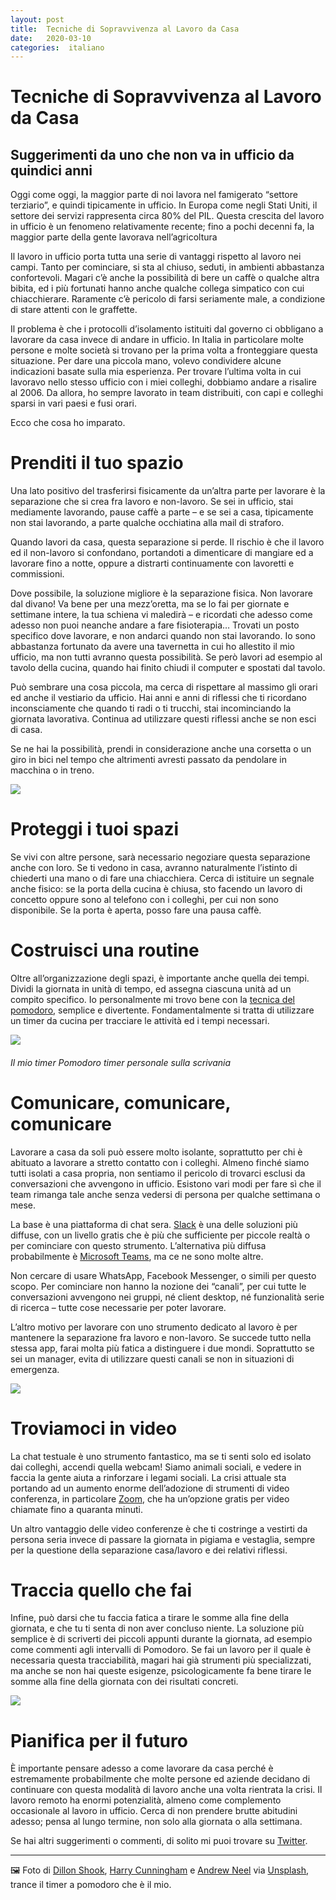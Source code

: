 ```yaml
---
layout: post
title:  Tecniche di Sopravvivenza al Lavoro da Casa 
date:   2020-03-10 
categories:  italiano 
---
```


# Tecniche di Sopravvivenza al Lavoro da Casa


## Suggerimenti da uno che non va in ufficio da quindici anni

Oggi come oggi, la maggior parte di noi lavora nel famigerato “settore terziario”, e quindi tipicamente in ufficio. In Europa come negli Stati Uniti, il settore dei servizi rappresenta circa 80% del PIL. Questa crescita del lavoro in ufficio è un fenomeno relativamente recente; fino a pochi decenni fa, la maggior parte della gente lavorava nell’agricoltura

Il lavoro in ufficio porta tutta una serie di vantaggi rispetto al lavoro nei campi. Tanto per cominciare, si sta al chiuso, seduti, in ambienti abbastanza confortevoli. Magari c’è anche la possibilità di bere un caffè o qualche altra bibita, ed i più fortunati hanno anche qualche collega simpatico con cui chiacchierare. Raramente c’è pericolo di farsi seriamente male, a condizione di stare attenti con le graffette.

Il problema è che i protocolli d’isolamento istituiti dal governo ci obbligano a lavorare da casa invece di andare in ufficio. In Italia in particolare molte persone e molte società si trovano per la prima volta a fronteggiare questa situazione. Per dare una piccola mano, volevo condividere alcune indicazioni basate sulla mia esperienza. Per trovare l’ultima volta in cui lavoravo nello stesso ufficio con i miei colleghi, dobbiamo andare a risalire al 2006. Da allora, ho sempre lavorato in team distribuiti, con capi e colleghi sparsi in vari paesi e fusi orari.

Ecco che cosa ho imparato.

# Prenditi il tuo spazio

Una lato positivo del trasferirsi fisicamente da un’altra parte per lavorare è la separazione che si crea fra lavoro e non-lavoro. Se sei in ufficio, stai mediamente lavorando, pause caffè a parte – e se sei a casa, tipicamente non stai lavorando, a parte qualche occhiatina alla mail di straforo. 

Quando lavori da casa, questa separazione si perde. Il rischio è che il lavoro ed il non-lavoro si confondano, portandoti a dimenticare di mangiare ed a lavorare fino a notte, oppure a distrarti continuamente con lavoretti e commissioni.

Dove possibile, la soluzione migliore è la separazione fisica. Non lavorare dal divano! Va bene per una mezz’oretta, ma se lo fai per giornate e settimane intere, la tua schiena vi maledirà – e ricordati che adesso come adesso non puoi neanche andare a fare fisioterapia… Trovati un posto specifico dove lavorare, e non andarci quando non stai lavorando. Io sono abbastanza fortunato da avere una tavernetta in cui ho allestito il mio ufficio, ma non tutti avranno questa possibilità. Se però lavori ad esempio al tavolo della cucina, quando hai finito chiudi il computer e spostati dal tavolo.

Può sembrare una cosa piccola, ma cerca di rispettare al massimo gli orari ed anche il vestiario da ufficio. Hai anni e anni di riflessi che ti ricordano inconsciamente che quando ti radi o ti trucchi, stai incominciando la giornata lavorativa. Continua ad utilizzare questi riflessi anche se non esci di casa.

Se ne hai la possibilità, prendi in considerazione anche una corsetta o un giro in bici nel tempo che altrimenti avresti passato da pendolare in macchina o in treno.

![](/images/unknown_filename.340.png)

# Proteggi i tuoi spazi 

Se vivi con altre persone, sarà necessario negoziare questa separazione anche con loro. Se ti vedono in casa, avranno naturalmente l’istinto di chiederti una mano o di fare una chiacchiera. Cerca di istituire un segnale anche fisico: se la porta della cucina è chiusa, sto facendo un lavoro di concetto oppure sono al telefono con i colleghi, per cui non sono disponibile. Se la porta è aperta, posso fare una pausa caffè. 

# Costruisci una routine

Oltre all’organizzazione degli spazi, è importante anche quella dei tempi. Dividi la giornata in unità di tempo, ed assegna ciascuna unità ad un compito specifico. Io personalmente mi trovo bene con la [tecnica del pomodoro](https://www.metadidattica.com/2013/02/07/la-tecnica-del-pomodoro-come-gestire-bene-il-tempo/), semplice e divertente. Fondamentalmente si tratta di utilizzare un timer da cucina per tracciare le attività ed i tempi necessari.

![](/images/unknown_filename.341.png)

###### Il mio timer Pomodoro timer personale sulla scrivania

# Comunicare, comunicare, comunicare

Lavorare a casa da soli può essere molto isolante, soprattutto per chi è abituato a lavorare a stretto contatto con i colleghi. Almeno finché siamo tutti isolati a casa propria, non sentiamo il pericolo di trovarci esclusi da conversazioni che avvengono in ufficio. Esistono vari modi per fare sì che il team rimanga tale anche senza vedersi di persona per qualche settimana o mese.

La base è una piattaforma di chat sera. [Slack](https://slack.com) è una delle soluzioni più diffuse, con un livello gratis che è più che sufficiente per piccole realtà o per cominciare con questo strumento. L’alternativa più diffusa probabilmente è [Microsoft Teams](https://products.office.com/en-US/microsoft-teams/group-chat-software), ma ce ne sono molte altre.

Non cercare di usare WhatsApp, Facebook Messenger, o simili per questo scopo. Per cominciare non hanno la nozione dei “canali”, per cui tutte le conversazioni avvengono nei gruppi, né client desktop, né funzionalità serie di ricerca – tutte cose necessarie per poter lavorare.

L’altro motivo per lavorare con uno strumento dedicato al lavoro è per mantenere la separazione fra lavoro e non-lavoro. Se succede tutto nella stessa app, farai molta più fatica a distinguere i due mondi. Soprattutto se sei un manager, evita di utilizzare questi canali se non in situazioni di emergenza.

![](/images/unknown_filename.343.png)

# Troviamoci in video

La chat testuale è uno strumento fantastico, ma se ti senti solo ed isolato dai colleghi, accendi quella webcam! Siamo animali sociali, e vedere in faccia la gente aiuta a rinforzare i legami sociali. La crisi attuale sta portando ad un aumento enorme dell’adozione di strumenti di video conferenza, in particolare [Zoom](https://zoom.us), che ha un’opzione gratis per video chiamate fino a quaranta minuti.

Un altro vantaggio delle video conferenze è che ti costringe a vestirti da persona seria invece di passare la giornata in pigiama e vestaglia, sempre per la questione della separazione casa/lavoro e dei relativi riflessi. 

# Traccia quello che fai

Infine, può darsi che tu faccia fatica a tirare le somme alla fine della giornata, e che tu ti senta di non aver concluso niente. La soluzione più semplice è di scriverti dei piccoli appunti durante la giornata, ad esempio come commenti agli intervalli di Pomodoro. Se fai un lavoro per il quale è necessaria questa tracciabilità, magari hai già strumenti più specializzati, ma anche se non hai queste esigenze, psicologicamente fa bene tirare le somme alla fine della giornata con dei risultati concreti.

![](/images/unknown_filename.342.png)

# Pianifica per il futuro

È importante pensare adesso a come lavorare da casa perché è estremamente probabilmente che molte persone ed aziende decidano di continuare con questa modalità di lavoro anche una volta rientrata la crisi. Il lavoro remoto ha enormi potenzialità, almeno come complemento occasionale al lavoro in ufficio. Cerca di non prendere brutte abitudini adesso; pensa al lungo termine, non solo alla giornata o alla settimana.

Se hai altri suggerimenti o commenti, di solito mi puoi trovare su [Twitter](<https://twitter.com/dwellington>).

***
🖼️ Foto di [Dillon Shook]([http://dillonjshook.com](http://dillonjshook.com/)), [Harry Cunningham]([http://harrycunningham.com](http://harrycunningham.com/)) e [Andrew Neel](<https://instagram.com/andrewtneel>) via [Unsplash](https://unsplash.com), trance il timer a pomodoro che è il mio.

